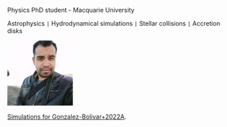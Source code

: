 Physics PhD student - Macquarie University

Astrophysics <code>&#124;</code> Hydrodynamical simulations <code>&#124;</code> Stellar collisions <code>&#124;</code> Accretion disks


<img src="photo.jpeg" alt="Me" width="150"/>

[Simulations for Gonzalez-Bolivar+2022A](./2msun-tp-agb.html).

